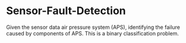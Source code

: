 # Sensor-Fault-Detection
Given the sensor data air pressure system (APS), identifying the failure caused by components of APS. This is a binary classification problem.
